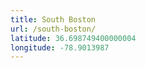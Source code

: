 ```yaml
---
title: South Boston
url: /south-boston/
latitude: 36.698749400000004
longitude: -78.9013987
---
```

